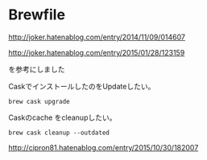 # Brewfile
http://joker.hatenablog.com/entry/2014/11/09/014607

http://joker.hatenablog.com/entry/2015/01/28/123159

を参考にしました


CaskでインストールしたのをUpdateしたい。
```
brew cask upgrade
```

Caskのcache をcleanupしたい。
```
brew cask cleanup --outdated
```



http://cipron81.hatenablog.com/entry/2015/10/30/182007
